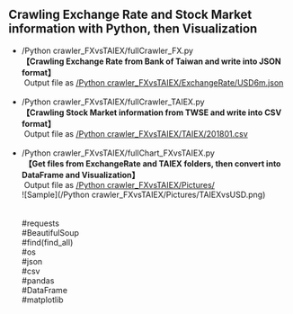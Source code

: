 ## Crawling Exchange Rate and Stock Market information with Python, then Visualization

* /Python crawler_FXvsTAIEX/fullCrawler_FX.py
  <br>
  **【Crawling Exchange Rate from Bank of Taiwan and write into JSON format】**
  <br>
  Output file as [/Python crawler_FXvsTAIEX/ExchangeRate/USD6m.json](https://github.com/doubleW1985/Web-Crawler-and-Visualization-with-Exchange-Rate-and-TAIEX-in-Python/blob/master/Python%20crawler_FXvsTAIEX/ExchangeRate/USD6m.json)
  <br>
  <br>
* /Python crawler_FXvsTAIEX/fullCrawler_TAIEX.py
  <br>
  **【Crawling Stock Market information from TWSE and write into CSV format】**
  <br>
  Output file as [/Python crawler_FXvsTAIEX/TAIEX/201801.csv](https://github.com/doubleW1985/Web-Crawler-and-Visualization-with-Exchange-Rate-and-TAIEX-in-Python/blob/master/Python%20crawler_FXvsTAIEX/TAIEX/201801.csv)
  <br>
  <br>
* /Python crawler_FXvsTAIEX/fullChart_FXvsTAIEX.py
  <br>
  **【Get files from ExchangeRate and TAIEX folders, then convert into DataFrame and Visualization】**
  <br>
  Output file as [/Python crawler_FXvsTAIEX/Pictures/](https://github.com/doubleW1985/Web-Crawler-and-Visualization-with-Exchange-Rate-and-TAIEX-in-Python/tree/master/Python%20crawler_FXvsTAIEX/Pictures)
  <br>
  ![Sample](/Python crawler_FXvsTAIEX/Pictures/TAIEXvsUSD.png)
  <br>
  <br>  
  #requests<br>#BeautifulSoup<br>#find(find_all)<br>#os<br>#json<br>#csv<br>#pandas<br>#DataFrame<br>#matplotlib
